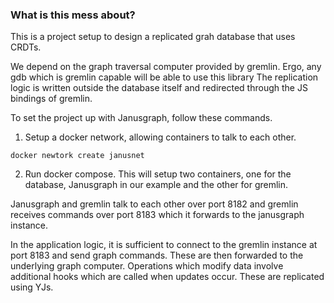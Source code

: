 ### What is this mess about?

This is a project setup to design a replicated grah database that uses CRDTs.

We depend on the graph traversal computer provided by gremlin. Ergo, any gdb which is gremlin capable will be able to use this library
The replication logic is written outside the database itself and redirected through the JS bindings of gremlin.

To set the project up with Janusgraph, follow these commands.

1. Setup a docker network, allowing containers to talk to each other. 

  `docker newtork create janusnet`

2. Run docker compose. This will setup two containers, one for the database, Janusgraph in our example and the other for gremlin.

Janusgraph and gremlin talk to each other over port 8182 and gremlin receives commands over port 8183 which it forwards to the janusgraph instance. 

In the application logic, it is sufficient to connect to the gremlin instance at port 8183 and send graph commands. These are then forwarded to the underlying graph computer.
Operations which modify data involve additional hooks which are called when updates occur. These are replicated using YJs. 


